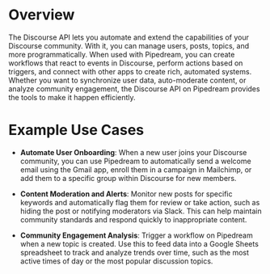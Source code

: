 # Overview

The Discourse API lets you automate and extend the capabilities of your Discourse community. With it, you can manage users, posts, topics, and more programmatically. When used with Pipedream, you can create workflows that react to events in Discourse, perform actions based on triggers, and connect with other apps to create rich, automated systems. Whether you want to synchronize user data, auto-moderate content, or analyze community engagement, the Discourse API on Pipedream provides the tools to make it happen efficiently.

# Example Use Cases

- **Automate User Onboarding**: When a new user joins your Discourse community, you can use Pipedream to automatically send a welcome email using the Gmail app, enroll them in a campaign in Mailchimp, or add them to a specific group within Discourse for new members.

- **Content Moderation and Alerts**: Monitor new posts for specific keywords and automatically flag them for review or take action, such as hiding the post or notifying moderators via Slack. This can help maintain community standards and respond quickly to inappropriate content.

- **Community Engagement Analysis**: Trigger a workflow on Pipedream when a new topic is created. Use this to feed data into a Google Sheets spreadsheet to track and analyze trends over time, such as the most active times of day or the most popular discussion topics.
